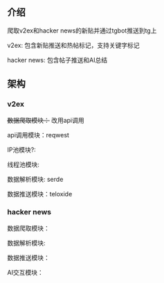 ## 介绍
爬取v2ex和hacker news的新贴并通过tgbot推送到tg上

v2ex: 包含新贴推送和热帖标记，支持关键字标记

hacker news: 包含帖子推送和AI总结


## 架构

### v2ex

~~数据爬取模块：~~ 改用api调用

api调用模块：reqwest

IP池模块?:

线程池模块:

数据解析模块: serde

数据推送模块：teloxide


### hacker news

数据爬取模块：

数据解析模块: 

数据推送模块：

AI交互模块：
